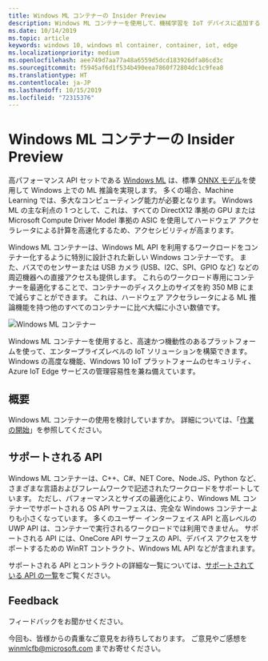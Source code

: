 ```yaml
---
title: Windows ML コンテナーの Insider Preview
description: Windows ML コンテナーを使用して、機械学習を IoT デバイスに追加する
ms.date: 10/14/2019
ms.topic: article
keywords: windows 10, windows ml container, container, iot, edge
ms.localizationpriority: medium
ms.openlocfilehash: aee749d7aa77a48a6559d5dcd183926dfa86cd3c
ms.sourcegitcommit: f5945af6d1f534b490eea7860f72804dc1c9fea8
ms.translationtype: HT
ms.contentlocale: ja-JP
ms.lasthandoff: 10/15/2019
ms.locfileid: "72315376"
---
```

# <a name="windows-ml-container-insider-preview"></a>Windows ML コンテナーの Insider Preview

高パフォーマンス API セットである [Windows ML](https://docs.microsoft.com/windows/ai/windows-ml/) は、標準 [ONNX モデル](https://docs.microsoft.com/windows/ai/windows-ml/get-onnx-model)を使用して Windows 上での ML 推論を実現します。  多くの場合、Machine Learning では、多大なコンピューティング能力が必要となります。 Windows ML の主な利点の 1 つとして、これは、すべての DirectX12 準拠の GPU または Microsoft Compute Driver Model 準拠の ASIC を使用してハードウェア アクセラレータによる計算を高速化するため、アクセシビリティが高まります。

Windows ML コンテナーは、Windows ML API を利用するワークロードをコンテナー化するように特別に設計された新しい Windows コンテナーです。 また、バスでのセンサーまたは USB カメラ (USB、I2C、SPI、GPIO など) などの周辺機器への直接アクセスも提供します。 これらのワークロード専用にコンテナーを最適化することで、コンテナーのディスク上のサイズを約 350 MB にまで減らすことができます。 これは、ハードウェア アクセラレータによる ML 推論機能を持つ他のすべてのコンテナーに比べ大幅に小さい数値です。  

![Windows ML コンテナー](./images/winmlcontainer.png)

Windows ML コンテナーを使用すると、高速かつ機動性のあるプラットフォームを使って、エンタープライズレベルの IoT ソリューションを構築できます。 Windows の高度な機能、Windows 10 IoT プラットフォームのセキュリティ、Azure IoT Edge サービスの管理容易性を兼ね備えています。

## <a name="getting-started"></a>概要

Windows ML コンテナーの使用を検討していますか。 詳細については、「[作業の開始](getting-started.md)」を参照してください。

## <a name="supported-apis"></a>サポートされる API

Windows ML コンテナーは、C++、C#、NET Core、Node.JS、Python など、さまざまな言語およびフレームワークで記述されたワークロードをサポートしています。 ただし、パフォーマンスとサイズの最適化により、Windows ML コンテナーでサポートされる OS API サーフェスは、完全な Windows コンテナーよりも小さくなっています。 多くのユーザー インターフェイス API と高レベルの UWP API は、コンテナーで実行されるワークロードでは利用できません。 サポートされる API には、OneCore API サーフェスの API、デバイス アクセスをサポートするための WinRT コントラクト、Windows ML API などが含まれます。

サポートされる API とコントラクトの詳細な一覧については、[サポートされている API の一覧](api-list.md)をご覧ください。

## <a name="feedback"></a>Feedback

フィードバックをお聞かせください。

今回も、皆様からの貴重なご意見をお待ちしております。 ご意見やご感想を winmlcfb@microsoft.com までお寄せください。
